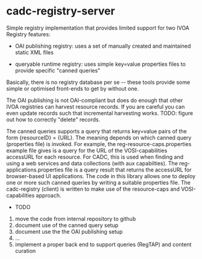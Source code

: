 # cadc-registry-server

Simple registry implementation that provides limited support for two IVOA Registry features:

* OAI publishing registry: uses a set of manually created and maintained static XML files

* queryable runtime registry: uses simple key=value properties files to provide specific "canned queries"

Basically, there is no registry database per se -- these tools provide some simple or optimised front-ends to get by
without one. 

The OAI publishing is not OAI-compliant but does do enough that other IVOA registries can harvest resource records. 
If you are careful you can even update records such that incremental harvesting works. TODO: figure out how to correctly
"delete" records.

The canned queries supports a query that returns key=value pairs of the form {resourceID} = {URL}. The meaning depends
on which canned query (properties file) is invoked. For example, the reg-resource-caps.properties example file gives
is a query for the URL of the VOSI-capabilities accessURL for each resource. For CADC, this is used when finding and using
a web services and data collections (with aux capabilties). The reg-applications.properties file is a query result that returns
the accessURL for browser-based UI applications. The code in this library allows one to deploy one or more such canned queries
by writing a suitable properties file. The cadc-registry (client) is written to make use of the resource-caps and 
VOSI-capabilities approach.

* TODO
1. move the code from internal repository to github
2. document use of the canned query setup
3. document use the the OAI publishing setup
4. ...
5. implement a proper back end to support queries (RegTAP) and content curation
